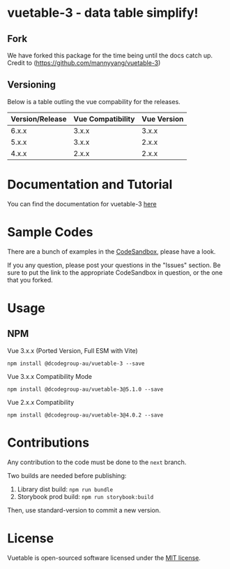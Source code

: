 # vuetable-3 - data table simplify!

## Fork

We have forked this package for the time being until the docs catch up. Credit to (https://github.com/mannyyang/vuetable-3)
## Versioning

Below is a table outling the vue compability for the releases.

| Version/Release | Vue Compatibility | Vue Version       |
| -----------     | -----------       | -----------       |
| 6.x.x           | 3.x.x             | 3.x.x             |
| 5.x.x           | 3.x.x             | 2.x.x             |
| 4.x.x           | 2.x.x             | 2.x.x             |

# Documentation and Tutorial

You can find the documentation for vuetable-3 [here](https://mannyyang.github.io/vuetable-3/)

# Sample Codes

There are a bunch of examples in the [CodeSandbox](https://codesandbox.io/u/mannyyang/sandboxes), please have a look.

If you any question, please post your questions in the "Issues" section. Be sure to put the link to the appropriate CodeSandbox in question, or the one that you forked.

# Usage
## NPM

Vue 3.x.x (Ported Version, Full ESM with Vite)
```shell
npm install @dcodegroup-au/vuetable-3 --save
```

Vue 3.x.x Compatibility Mode
```shell
npm install @dcodegroup-au/vuetable-3@5.1.0 --save
```

Vue 2.x.x Compatibility
```shell
npm install @dcodegroup-au/vuetable-3@4.0.2 --save
```

# Contributions
Any contribution to the code must be done to the `next` branch.

Two builds are needed before publishing:

1. Library dist build: `npm run bundle`
2. Storybook prod build: `npm run storybook:build`

Then, use standard-version to commit a new version.

# License
Vuetable is open-sourced software licensed under the [MIT license](http://opensource.org/licenses/MIT).
